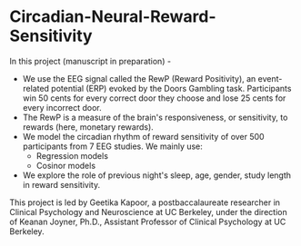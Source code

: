 # Circadian-Neural-Reward-Sensitivity
In this project (manuscript in preparation) - 
- We use the EEG signal called the RewP (Reward Positivity), an event-related potential (ERP) evoked by the Doors Gambling task. Participants win 50 cents for every correct door they choose and lose 25 cents for every incorrect door.
- The RewP is a measure of the brain's responsiveness, or sensitivity, to rewards (here, monetary rewards).
- We model the circadian rhythm of reward sensitivity of over 500 participants from 7 EEG studies. We mainly use:
  - Regression models
  - Cosinor models
- We explore the role of previous night's sleep, age, gender, study length in reward sensitivity.

This project is led by Geetika Kapoor, a postbaccalaureate researcher in Clinical Psychology and Neuroscience at UC Berkeley, under the direction of Keanan Joyner, Ph.D., Assistant Professor of Clinical Psychology at UC Berkeley.

